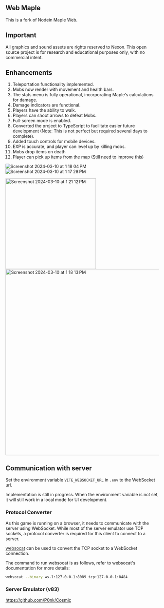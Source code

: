 ## Web Maple

This is a fork of Nodein Maple Web.

## Important

All graphics and sound assets are rights reserved to Nexon. This open source project is for research and educational purposes only, with no commercial intent.

## Enhancements

1. Teleportation functionality implemented.
2. Mobs now render with movement and health bars.
3. The stats menu is fully operational, incorporating Maple's calculations for damage.
4. Damage indicators are functional.
5. Players have the ability to walk.
6. Players can shoot arrows to defeat Mobs.
7. Full-screen mode is enabled.
8. Converted the project to TypeScript to facilitate easier future development (Note: This is not perfect but required several days to complete).
9. Added touch controls for mobile devices.
10. EXP is accurate, and player can level up by killing mobs.
11. Mobs drop items on death
12. Player can pick up items from the map (Still need to improve this)

![Screenshot 2024-03-10 at 1 18 04 PM](https://github.com/Jeck-Sparrow-5/MapleWeb/assets/162882278/a865ca04-ff39-41df-8e58-04a457825e10)
![Screenshot 2024-03-10 at 1 17 28 PM](https://github.com/Jeck-Sparrow-5/MapleWeb/assets/162882278/6231bd8f-d593-44d4-96d6-83cd72dad603)

<img width="297" alt="Screenshot 2024-03-10 at 1 21 12 PM" src="https://github.com/Jeck-Sparrow-5/MapleWeb/assets/162882278/cd6a7e4e-fdcc-4656-ad41-31d9fea35d3c">
<img width="610" alt="Screenshot 2024-03-10 at 1 18 13 PM" src="https://github.com/Jeck-Sparrow-5/MapleWeb/assets/162882278/d1073c0b-3039-4a04-af78-8c0f97c0fa0c">
  
## Communication with server

Set the environment variable `VITE_WEBSOCKET_URL` in `.env` to the WebSocket url.

Implementation is still in progress. When the environment variable is not set, it will still work in a local mode for UI development.

### Protocol Converter

As this game is running on a browser, it needs to communicate with the server using WebSocket. While most of the server emulator use TCP sockets, a protocol converter is required for this client to connect to a server.

[websocat](https://github.com/vi/websocat) can be used to convert the TCP socket to a WebSocket connection.

The command to run websocat is as follows, refer to websocat's documentation for more details:
```bash
websocat --binary ws-l:127.0.0.1:8089 tcp:127.0.0.1:8484
```

### Server Emulator (v83)

https://github.com/P0nk/Cosmic
